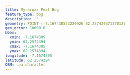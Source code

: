 ```yaml
---
title: Myrarnar Peat Bog
feature_type: bog
description: ''
geometry: POINT (-7.167430523220926 62.25743937137012)
geo_error: 10000.0
bbox:
  xmin: -7.1674305
  ymin: 62.2574394
  xmax: -7.1674305
  ymax: 62.2574394
longitude: -7.1674305
latitude: 62.2574394
OSM: .na.character
---
```

